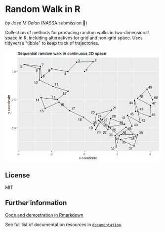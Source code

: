 # Random Walk in R
*by Jose M Galan* (NASSA submission :rocket:)

Collection of methods for producing random walks in two-dimensional space in R, including alternatives for grid and non-grid space. Uses tidyverse "tibble" to keep track of trajectories.

![Example of output from the R implementation: sequential random walk in continuous 2D space](r_implementation/2D-Random-walk_files/figure-html/sequential-2Dcontinuous-1.png)

## License

MIT

## Further information

[Code and demostration in Rmarkdown](htmlpreview.github.io/?https://github.com/Archaeology-ABM/NASSA-modules/blob/main/2021-Galan-001/2D-Random-walk.html)

See full list of documentation resources in [`documentation`](documentation/tableOfContents.md).
